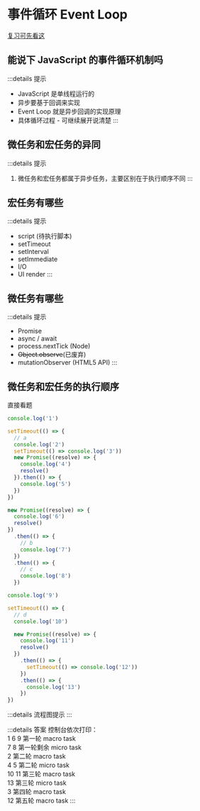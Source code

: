 # 事件循环 Event Loop

[复习可先看这](../../%E7%9B%B4%E5%87%BB%E6%A6%82%E5%BF%B5/02js/s_js_1-%E4%BA%8B%E4%BB%B6%E5%BE%AA%E7%8E%AF.md)

## 能说下 JavaScript 的事件循环机制吗

:::details 提示

- JavaScript 是单线程运行的
- 异步要基于回调来实现
- Event Loop 就是异步回调的实现原理
- 具体循环过程 - 可继续展开说清楚
  :::

## 微任务和宏任务的异同

:::details 提示

1. 微任务和宏任务都属于异步任务，主要区别在于执行顺序不同
   :::

## 宏任务有哪些

:::details 提示

- script (待执行脚本)
- setTimeout
- setInterval
- setImmediate
- I/O
- UI render
  :::

## 微任务有哪些

:::details 提示

- Promise
- async / await
- process.nextTick (Node)
- ~~Object.observe~~(已废弃)
- mutationObserver (HTML5 API)
  :::

## 微任务和宏任务的执行顺序

直接看题

```js
console.log('1')

setTimeout(() => {
  // a
  console.log('2')
  setTimeout(() => console.log('3'))
  new Promise((resolve) => {
    console.log('4')
    resolve()
  }).then(() => {
    console.log('5')
  })
})

new Promise((resolve) => {
  console.log('6')
  resolve()
})
  .then(() => {
    // b
    console.log('7')
  })
  .then(() => {
    // c
    console.log('8')
  })

console.log('9')

setTimeout(() => {
  // d
  console.log('10')

  new Promise((resolve) => {
    console.log('11')
    resolve()
  })
    .then(() => {
      setTimeout(() => console.log('12'))
    })
    .then(() => {
      console.log('13')
    })
})
```

:::details 流程图提示
<vImageViewer src="/02js/micro_macro.png" alt="图示" :inline="false"/>
:::

:::details 答案
控制台依次打印：<br>
1 6 9 第一轮 macro task <br>
7 8 第一轮剩余 micro task <br>
2 第二轮 macro task <br>
4 5 第二轮 micro task <br>
10 11 第三轮 macro task <br>
13 第三轮 micro task <br>
3 第四轮 macro task <br>
12 第五轮 macro task
:::
